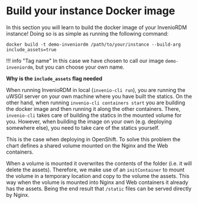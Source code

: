 # Build your instance Docker image

In this section you will learn to build the docker image of your InvenioRDM instance! Doing so is as simple as running the following command:

``` console
docker build -t demo-inveniordm /path/to/your/instance --build-arg include_assets=true
```

!!! info "Tag name"
    In this case we have chosen to call our image `demo-inveniordm`, but you can choose your own name.

**Why is the `include_assets` flag needed**

When running InvenioRDM in local (`invenio-cli run`), you are running the uWSGI server on your own machine where you have built the statics. On the other hand, when running `invenio-cli containers start` you are building the docker image and then running it along the other containers. There, `invenio-cli` takes care of building the statics in the mounted volume for you. However, when building the image on your own (e.g. deploying somewhere else), you need to take care of the statics yourself.

This is the case when deploying in OpenShift. To solve this problem the chart defines a shared volume mounted on the Nginx and the Web containers.

When a volume is mounted it overwrites the contents of the folder (i.e. it will delete the assets). Therefore, we make use of an `initContainer` to mount the volume in a temporary location and copy to the volume the assets. This way when the volume is mounted into Nginx and Web containers it already has the assets. Being the end result that `/static` files can be served directly by Nginx.